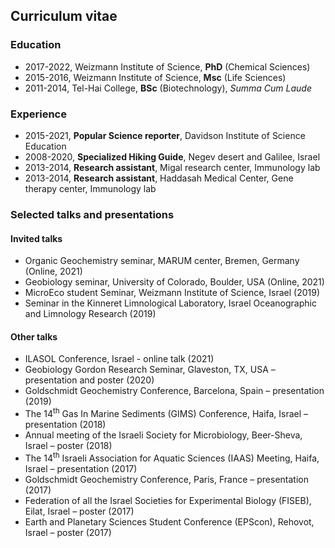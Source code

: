 ## Curriculum vitae

### Education
- 2017-2022, Weizmann Institute of Science, **PhD** (Chemical Sciences)
- 2015-2016, Weizmann Institute of Science, **Msc** (Life Sciences)
- 2011-2014, Tel-Hai College, **BSc** (Biotechnology), *Summa Cum Laude*

### Experience
- 2015-2021, **Popular Science reporter**, Davidson Institute of Science Education
- 2008-2020, **Specialized Hiking Guide**, Negev desert and Galilee, Israel
- 2013-2014, **Research assistant**, Migal research center, Immunology lab
- 2013-2014, **Research assistant**, Haddasah Medical Center, Gene therapy center, Immunology lab

### Selected talks and presentations

#### Invited talks
- Organic Geochemistry seminar, MARUM center, Bremen, Germany (Online, 2021) 
- Geobiology seminar, University of Colorado, Boulder, USA (Online, 2021)
- MicroEco student Seminar, Weizmann Institute of Science, Israel (2019)
- Seminar in the Kinneret Limnological Laboratory, Israel Oceanographic and Limnology Research (2019)

#### Other talks
- ILASOL Conference, Israel - online talk (2021)
- Geobiology Gordon Research Seminar, Glaveston, TX, USA – presentation and poster (2020)
- Goldschmidt Geochemistry Conference, Barcelona, Spain – presentation (2019)
- The 14<sup>th</sup> Gas In Marine Sediments (GIMS) Conference, Haifa, Israel – presentation (2018)
- Annual meeting of the Israeli Society for Microbiology, Beer-Sheva, Israel – poster (2018)
- The 14<sup>th</sup> Israeli Association for Aquatic Sciences (IAAS) Meeting, Haifa, Israel – presentation (2017) 
- Goldschmidt Geochemistry Conference, Paris, France – presentation (2017)
- Federation of all the Israel Societies for Experimental Biology (FISEB), Eilat, Israel – poster (2017)
- Earth and Planetary Sciences Student Conference (EPScon), Rehovot, Israel – poster (2017)

